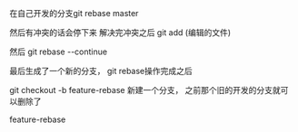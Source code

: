 在自己开发的分支git rebase master

然后有冲突的话会停下来 解决完冲突之后 git add (编辑的文件)

然后 git rebase --continue

最后生成了一个新的分支， git rebase操作完成之后

git checkout -b feature-rebase 
新建一个分支， 之前那个旧的开发的分支就可以删除了

feature-rebase  